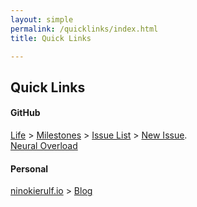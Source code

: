 ```yaml
---
layout: simple
permalink: /quicklinks/index.html
title: Quick Links

---
```


## Quick Links

#### GitHub
[Life] > [Milestones] > [Issue List] > [New Issue].  
[Neural Overload]
  
#### Personal
[ninokierulf.io] > [Blog]

[Life]: https://github.com/ninokierulf/Life  
[Milestones]: https://github.com/ninokierulf/Life/milestones  
[Issue List]: https://github.com/ninokierulf/Life/issues  
[New Issue]: https://github.com/ninokierulf/Life/issues/new  
[Neural Overload]: https://github.com/ninokierulf/NeuralOverload  
[ninokierulf.io]: https://ninokierulf.github.io  
[Blog]: https://ninokierulf.github.io/blog  